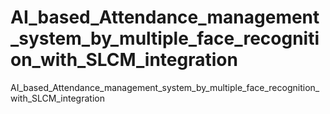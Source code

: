 # AI_based_Attendance_management_system_by_multiple_face_recognition_with_SLCM_integration
AI_based_Attendance_management_system_by_multiple_face_recognition_with_SLCM_integration
